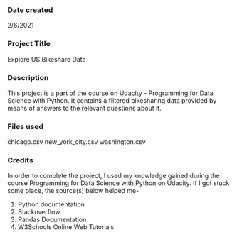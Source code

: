 ### Date created
2/6/2021

### Project Title
Explore US Bikeshare Data

### Description
This project is a part of the course on Udacity - Programming for Data Science with Python. It contains a filtered bikesharing data provided by means of answers to the relevant questions about it.

### Files used
chicago.csv
new_york_city.csv
washington.csv

### Credits
In order to complete the project, I used my knowledge gained during the course Programming for Data Science with Python on Udacity. If I got stuck some place, the source(s) below helped me-

1. Python documentation
2. Stackoverflow
3. Pandas Documentation
4. W3Schools Online Web Tutorials
